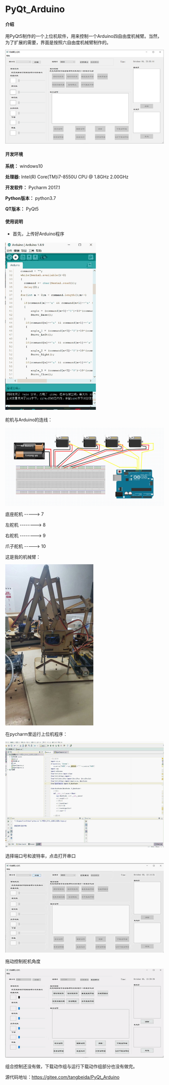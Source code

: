 # PyQt_Arduino

#### 介绍
用PyQt5制作的一个上位机软件，用来控制一个Arduino四自由度机械臂。当然，为了扩展的需要，界面是按照六自由度机械臂制作的。

![1570204550800](README.assets/1570204550800.png)



#### 开发环境

**系统：** windows10

**处理器:** Intel(R) Core(TM)i7-8550U CPU @ 1.8GHz  2.00GHz

**开发软件：** Pycharm 2017.1

**Python版本：** python3.7

**QT版本：** PyQt5



#### 使用说明

- 首先，上传好Arduino程序

#### <img src="README.assets/bandicam 2019-10-05 12-45-19-163~1.gif" style="zoom:60%;" />

舵机与Arduino的连线：

![1570253365811](README.assets/1570253365811.png)

底座舵机 ----->   7

左舵机 -------->   8

右舵机 -------->   9

爪子舵机  ----->  10

这是我的机械臂：

<img src="README.assets/psb.jpg" style="zoom:50%;" />

在pycharm里运行上位机程序：



<img src="README.assets/bandicam 2019-10-05 14-41-38-7691.gif" alt="bandicam 2019-10-05 14-41-38-769~1"  />



选择端口号和波特率，点击打开串口

<img src="README.assets/bandicam 2019-10-05 15-14-50-2422.gif"  />



拖动控制舵机角度

<img src="README.assets/bandicam 2019-10-05 15-20-26-7061.gif" alt="bandicam 2019-10-05 15-20-26-706~1"  />



组合控制还没有做，下载动作组与运行下载动作组部分也没有做完。

源代码地址：https://gitee.com/tangbeida/PyQt_Arduino


